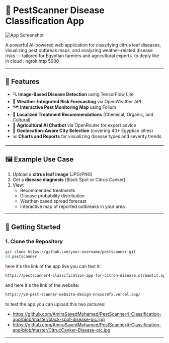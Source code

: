 # 🌱 PestScanner Disease Classification App
![App Screenshot](screenshot.png)

A powerful AI-powered web application for classifying citrus leaf diseases, visualizing pest outbreak maps, and analyzing weather-related disease risks — tailored for Egyptian farmers and agricultural experts.
to deply like in cloud :
ngrok http 5000

---

## 📌 Features

- 🔍 **Image-Based Disease Detection** using TensorFlow Lite
- 🧠 **Weather-Integrated Risk Forecasting** via OpenWeather API
- 🗺️ **Interactive Pest Monitoring Map** using Folium
- 🧪 **Localized Treatment Recommendations** (Chemical, Organic, and Cultural)
- 🤖 **Agricultural AI Chatbot** via OpenRouter for expert advice
- 🧭 **Geolocation-Aware City Selection** (covering 40+ Egyptian cities)
- 📊 **Charts and Reports** for visualizing disease types and severity trends

---

## 🖼️ Example Use Case

1. Upload a **citrus leaf image** (JPG/PNG)
2. Get a **disease diagnosis** (Black Spot or Citrus Canker)
3. View:
   - Recommended treatments
   - Disease probability distribution
   - Weather-based spread forecast
   - Interactive map of reported outbreaks in your area

---

## 🚀 Getting Started

### 1. Clone the Repository

```bash
git clone https://github.com/your-username/pestscanner.git
cd pestscanner

 ```
here it's the link of the app live you can test it: 
```bash
https://pestscanner4-classification-app-for-citron-disease.streamlit.app/
 ```
and here it's the link of the website:
```bash
https://v0-pest-scanner-website-design-nnxxo79fx.vercel.app/
 ```
to test the app you can upload this two pictures:
- https://github.com/AmiraSayedMohamed/PestScanner4-Classification-app/blob/master/black-spot-disease-pic.jpg
- https://github.com/AmiraSayedMohamed/PestScanner4-Classification-app/blob/master/CitrucCanker-Disease-pic.jpg
-----------
